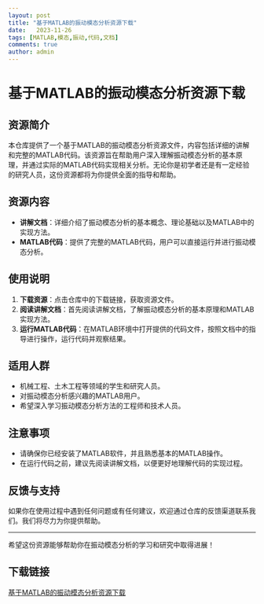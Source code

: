 ```yaml
---
layout: post
title: "基于MATLAB的振动模态分析资源下载"
date:   2023-11-26
tags: [MATLAB,模态,振动,代码,文档]
comments: true
author: admin
---
```

# 基于MATLAB的振动模态分析资源下载

## 资源简介

本仓库提供了一个基于MATLAB的振动模态分析资源文件，内容包括详细的讲解和完整的MATLAB代码。该资源旨在帮助用户深入理解振动模态分析的基本原理，并通过实际的MATLAB代码实现相关分析。无论你是初学者还是有一定经验的研究人员，这份资源都将为你提供全面的指导和帮助。

## 资源内容

- **讲解文档**：详细介绍了振动模态分析的基本概念、理论基础以及MATLAB中的实现方法。
- **MATLAB代码**：提供了完整的MATLAB代码，用户可以直接运行并进行振动模态分析。

## 使用说明

1. **下载资源**：点击仓库中的下载链接，获取资源文件。
2. **阅读讲解文档**：首先阅读讲解文档，了解振动模态分析的基本原理和MATLAB实现方法。
3. **运行MATLAB代码**：在MATLAB环境中打开提供的代码文件，按照文档中的指导进行操作，运行代码并观察结果。

## 适用人群

- 机械工程、土木工程等领域的学生和研究人员。
- 对振动模态分析感兴趣的MATLAB用户。
- 希望深入学习振动模态分析方法的工程师和技术人员。

## 注意事项

- 请确保你已经安装了MATLAB软件，并且熟悉基本的MATLAB操作。
- 在运行代码之前，建议先阅读讲解文档，以便更好地理解代码的实现过程。

## 反馈与支持

如果你在使用过程中遇到任何问题或有任何建议，欢迎通过仓库的反馈渠道联系我们。我们将尽力为你提供帮助。

---

希望这份资源能够帮助你在振动模态分析的学习和研究中取得进展！

## 下载链接

[基于MATLAB的振动模态分析资源下载](https://pan.quark.cn/s/58d776355879)